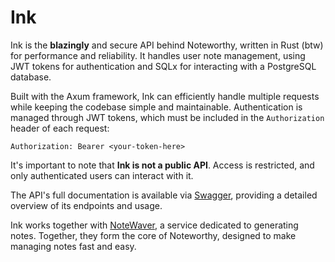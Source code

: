 # Ink

Ink is the **blazingly** and secure API behind Noteworthy, written in Rust (btw) for performance and reliability. It handles user note management, using JWT tokens for authentication and SQLx for interacting with a PostgreSQL database.

Built with the Axum framework, Ink can efficiently handle multiple requests while keeping the codebase simple and maintainable. Authentication is managed through JWT tokens, which must be included in the `Authorization` header of each request:

```
Authorization: Bearer <your-token-here>
```

It's important to note that **Ink is not a public API**. Access is restricted, and only authenticated users can interact with it.

The API's full documentation is available via [Swagger](https://app.swaggerhub.com/apis/RuanCampello/Noteworthy/1.0.0), providing a detailed overview of its endpoints and usage.

Ink works together with [NoteWaver](https://github.com/RuanCampello/noteworthy/tree/refactor/rusty/services/note-waver), a service dedicated to generating notes. Together, they form the core of Noteworthy, designed to make managing notes fast and easy.
